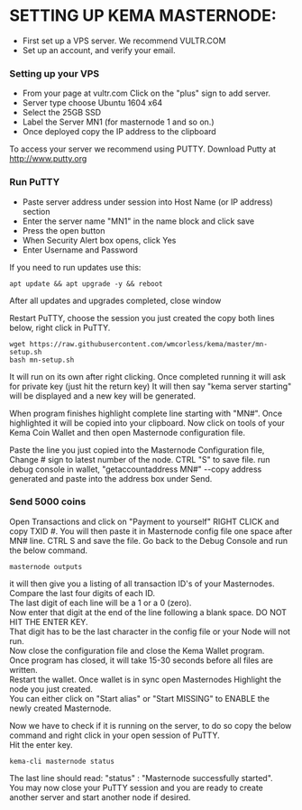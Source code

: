 SETTING UP KEMA MASTERNODE:
===========================
* First set up a VPS server. We recommend VULTR.COM
* Set up an account, and verify your email.

### Setting up your VPS

* From your page at vultr.com Click on the "plus" sign to add server.
* Server type choose Ubuntu 1604 x64
* Select the 25GB SSD
* Label the Server MN1 (for masternode 1 and so on.)
* Once deployed copy the IP address to the clipboard
 
To access your server we recommend using PUTTY. 
Download Putty at http://www.putty.org

### Run PuTTY
* Paste server address under session into Host Name (or IP address) section
* Enter the server name "MN1" in the name block and click save
* Press the open button
* When Security Alert box opens, click Yes
* Enter Username and Password

If you need to run updates use this:

    apt update && apt upgrade -y && reboot

After all updates and upgrades completed, close window

Restart PuTTY, choose the session you just created the copy both lines below, right click in PuTTY.

    wget https://raw.githubusercontent.com/wmcorless/kema/master/mn-setup.sh
    bash mn-setup.sh

It will run on its own after right clicking.
Once completed running it will ask for private key (just hit the return key) 
It will then say "kema server starting" will be displayed and a new key will be generated.

When program finishes highlight complete line starting with "MN#". Once highlighted it will be copied into your clipboard.
Now click on tools of your Kema Coin Wallet and then open Masternode configuration file.

Paste the line you just copied into the Masternode Configuration file,
Change # sign to latest number of the node.  CTRL "S" to save file.
run debug console in wallet, "getaccountaddress MN#" --copy address generated and paste into
the address box under Send.

### Send 5000 coins

Open Transactions and click on "Payment to yourself"
RIGHT CLICK and copy TXID #. 
You will then paste it in Masternode config file one space after
MN# line.  CTRL S and save the file.  Go back to the Debug Console and run the below command.

    masternode outputs

it will then give you a listing of all transaction ID's of your Masternodes.  
Compare the last four digits of each ID.  
The last digit of each line will be a 1 or a 0 (zero).  
Now enter that digit at the end of the line following a blank space.  DO NOT HIT THE ENTER KEY.  
That digit has to be the last character in the config file or your Node will not run.  
Now close the configuration file and close the Kema Wallet program.  
Once program has closed, it will take 15-30 seconds before all files are written.  
Restart the wallet.  Once wallet is in sync open Masternodes Highlight the node you just created.  
You can either click on "Start alias" or "Start MISSING" to ENABLE the newly created Masternode.

Now we have to check if it is running on the server, to do so copy the below command and right click in your open session of PuTTY.  
Hit the enter key.

    kema-cli masternode status

The last line should read: "status" : "Masternode successfully started".  
You may now close your PuTTY session and you are ready to create another server and start another node if desired.
